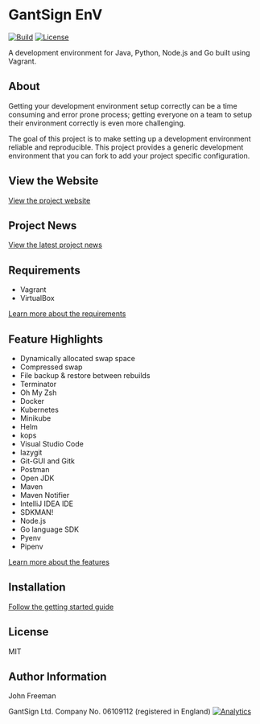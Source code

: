 # GantSign EnV

[![Build](https://github.com/gantsign/development-environment/actions/workflows/build.yml/badge.svg)](https://github.com/gantsign/development-environment/actions/workflows/build.yml)
[![License](https://img.shields.io/badge/license-MIT-blue.svg)](https://raw.githubusercontent.com/gantsign/development-environment/master/LICENSE)

A development environment for Java, Python, Node.js and Go built using Vagrant.

## About

Getting your development environment setup correctly can be a time consuming and
error prone process; getting everyone on a team to setup their environment
correctly is even more challenging.

The goal of this project is to make setting up a development environment
reliable and reproducible. This project provides a generic development
environment that you can fork to add your project specific configuration.

## View the Website

[View the project website](https://gantsign.github.io/development-environment/)

## Project News

[View the latest project news](https://gantsign.github.io/development-environment/news/)

## Requirements

* Vagrant
* VirtualBox

[Learn more about the requirements](https://gantsign.github.io/development-environment/docs/requirements)

## Feature Highlights

* Dynamically allocated swap space
* Compressed swap
* File backup & restore between rebuilds
* Terminator
* Oh My Zsh
* Docker
* Kubernetes
* Minikube
* Helm
* kops
* Visual Studio Code
* lazygit
* Git-GUI and Gitk
* Postman
* Open JDK
* Maven
* Maven Notifier
* IntelliJ IDEA IDE
* SDKMAN!
* Node.js
* Go language SDK
* Pyenv
* Pipenv

[Learn more about the features](https://gantsign.github.io/development-environment/docs/features)

## Installation

[Follow the getting started guide](https://gantsign.github.io/development-environment/docs/getting-started)

## License

MIT

## Author Information

John Freeman

GantSign Ltd.
Company No. 06109112 (registered in England)
[![Analytics](https://ga-beacon.appspot.com/UA-83612642-2/chromeskel_a/readme?pixel)](https://github.com/igrigorik/ga-beacon)
